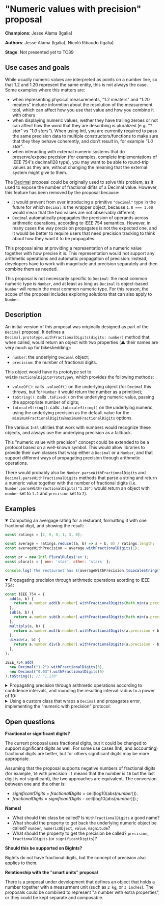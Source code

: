 # "Numeric values with precision" proposal

**Champions**: Jesse Alama (Igalia)

**Authors**: Jesse Alama (Igalia), Nicolò Ribaudo (Igalia)

**Stage**: Not presented yet to TC39

## Use cases and goals

While usually numeric values are interpreted as points on a number line, so that 1.2 and 1.20 represent the same entity, this is not always the case. Some examples where this matters are:
- when representing physical measurements, "1.2 meaters" and "1.20 meaters" include informtion about the resolution of the measurement tool, which can affect how you use that value and how you combine it with others
- when displaying numeric values, wether they have trailing zeroes or not can affect how the word that they are describing is pluralized (e.g. _"1 star"_ vs _"1.0 stars"_). When using Intl, you are currently required to pass the same precision data to multiple constructors/functions to make sure that they they behave coherently, and don't result in, for example _"1.0 star"_.
- when interacting with external numeric systems that do preserve/expose precision (for examples, complete implementations of IEEE 754's decimal128 type), you may want to be able to round-trip values as they are, without changing the meaning that the external system might give to them.

The [Decimal](https://github.com/tc39/proposal-decimal) proposal could be originally used to solve this problem, as it used to expose the number of fractional difits of a Decimal value. However, this feature has been removed by the proposal because:
- it would prevent from ever introducing a primitive `"decimal"` type in the future for which `Decimal` is the wrapper object, because `1.0 === 1.00` would mean that the two values are not observably different;
- `Decimal` automatically propagates the precision of operands across arithmetic operations, according to IEEE 754 semantics. However, in many cases the way precision propagates is not the expected one, and it would be better to require users that need precision tracking to think about how they want it to be propagates.

This proposal aims at providing a representation of a numeric value together with how precise it is. This representation would not support any arithmetic operations and automatic propagation of precision: instead, developers have to work with magnitude and precision separately and then combine them as needed.

This proposal is not necessarily specific to `Decimal`: the most common numeric type is `Number`, and at least as long as `Decimal` is object-based `Number` will remain the most common numeric type. For this reason, the scope of the proposal includes exploring solutions that can also apply to `Number`.

## Description

An initial version of this proposal was originally designed as part of the `Decimal` proposal. It defines a `Decimal.prototype.withFractionalDigits(digits: number)` method that, when called, would return an object with two properties (⚠️ their names are very much up for bikeshedding):
- `number`: the underlying `Decimal` object;
- `precision`: the number of fractional digits.

This object would have its prototype set to `%WithFractionalDigitsPrototype%`, which provides the following methods:
- `valueOf()`: calls `.valueOf()` on the underlying object (for `Decimal` this throws, but for `Number` it would return the number as a primitive);
- `toString()`: calls `.toFixed()` on the underlying numeric value, passing the appropriate number of digits;
- `toLocaleString()`: calls `.toLocaleString()` on the underlying numeric, using the underlying precision as the default value for the `minimumFractionalDigits`/`maximumFractionalDigits` options.

The various `Intl` utilities that work with numbers would recognize these objects, and always use the underlying precision as a fallback.

This "numeric value with precision" concept could be extended to be a protocol based on a well-known symbol. This would allow libraries to provide their own classes that wrap either a `Decimal` or a `Number`, and that support different ways of propagating precision through arithmetic operations.

There would probably also be `Number.parseWithFractionalDigits` and `Decimal.parseWithFractionalDigits` methods that parse a string and return a numeric value together with the number of fractional digits (i.e. `Number.parseWithFractionalDigits("1.20")` would return an object with `number` set to `1.2` and `precision` set to `2`).

## Examples

<details open>
<summary>Computing an avergage rating for a resturant, formatting it with one fractional digit, and showing the result:</summary>

```js
const ratings = [2, 0, 0, 1, 3, 0];

const average = ratings.reduce((a, b) => a + b, 0) / ratings.length;
const averageWithPrecision = average.withFractionalDigits(1);

const pr = new Intl.PluralRules('en');
const plurals = { one: 'star', other: 'stars' };

console.log(`The restaurant has ${averageWithPrecision.toLocaleString("en")} ${plurals[pr.select(averageWithPrecision)]}`);
```

</details>

<details open>
<summary>Propagating precision through arithmetic operations acording to IEEE-754:</summary>

```js
const IEEE_754 = {
  add(a, b) {
    return a.number.add(b.number).withFractionalDigits(Math.min(a.precision, b.precision));
  },
  sub(a, b) {
    return a.number.sub(b.number).withFractionalDigits(Math.min(a.precision, b.precision));
  },
  multiply(a, b) {
    return a.number.mul(b.number).withFractionalDigits(a.precision + b.precision);
  },
  divide(a, b) {
    return a.number.div(b.number).withFractionalDigits(a.precision - b.precision);
  },
};

IEEE_754.add(
  new Decimal("1.2").withFractionalDigits(3),
  new Decimal("0.03").withFractionalDigits(5)
).toString(); // "1.230"
```

</details>

<details>
<summary>Propagating precision through arithmetic operations according to confidence intervals, and rounding the resulting interval radius to a power of 10:</summary>

```js
function computeCapacitorVoltage(charges, capacitance) {
  // formula: ΔV = ∑qᵢ / C

  const totalCharge = charges.reduce((tot, q) => tot + q.number, 0);
  const chargeError = charges.reduce((err, q) => err + 10 ** -q.precision, 0);

  const capacitanceError = 10 ** -capacitance.precision;

  const voltage = totalCharge / capacitance.number;
  const voltageError = (chargeError + capacitanceError * voltage) / capacitance.number;

  const fractionalDigits = Math.floor(-Math.log10(voltageError));
  return voltage.withFractionalDigits(fractionalDigits);
}
```

</details>

<details>
<summary>Using a custom class that wraps a <code>Decimal</code> and propagates error, implementing the "numeric with precision" protocol:</summary>

```js
class DecimalWithError {
  constructor(value, error) {
    this.#value = decimal;
    this.#error = error;
  }

  toString() {
    return `${this.#value} ± ${this.#error}`;
  }

  add(other) {
    return new DecimalWithError(
      this.#value.add(other.#value),
      this.#error.add(other.#error)
    );
  }

  subtract(other) {
    return new DecimalWithError(
      this.#value.subtract(other.#value),
      this.#error.add(other.#error)
    );
  }

  multiply(other) {
    return new DecimalWithError(
      this.#value.multiply(other.#value),
      this.#error.multiply(other.#value).add(other.#error.multiply(this.#value))
    );
  }

  divide(other) {
    const result = this.#value.divide(other.#value);
    return new DecimalWithError(
      result,
      other.#error.multiply(result).add(this.#error).divide(other.#error)
    );
  }

  scale(factor) {
    return new DecimalWithError(
      this.#value.multiply(factor),
      this.#error.multiply(factor)
    );
  }

  [Symbol.withFractionalDigit]() {
    const fractionalDigits = Math.floor(-Math.log10(Number(this.#error)));
    return this.#value.withFractionalDigits(fractionalDigits);
  }
}

function computeCapacitorVoltage(charges, capacitance) {
  // formula: ΔV = ∑qᵢ / C

  const totalCharge = charges.reduce((a, b) => a.add(b));
  return totalCharge.divide(capacitance);
}

const voltage = computeCapacitorVoltage(
  [
    new DecimalWithError(new Decimal("1.2"), new Decimal("0.001")),
    new DecimalWithError(new Decimal("1.8"), new Decimal("0.001")),
    new DecimalWithError(new Decimal("0.3"), new Decimal("0.0005"))
  ],
  new DecimalWithError(new Decimal("0.035"), new Decimal("0.0002"))
);
const voltage1000 = voltage.scale(-1000);

console.log(voltage1000.toString()); // "0.09428571428571428571428571428571428 ± 0.0006102040816326530612244897959183673"
console.log(voltage1000[Symbol.withFractionalDigit]().precision); // 3
console.log(voltage1000[Symbol.withFractionalDigit]().number); // Decimal { 0.094 }
console.log(new Intl.NumberFormat("en").format(voltage) + " kV"); // "0.094 kV"
```

</details>

## Open questions

**Fractional or significant digits?**

The current proposal uses fractional digits, but it could be changed to support significant digits as well. For some use cases (Intl, and accounting) fractional digits are better, but for others significant digits may be more appropriate.

Assuming that the proposal supports negative numbers of fractional digits (for example, `10` with precision `-1` means that the number is `10` but the last digit is not significant), the two approaches are equivalent. The conversion between one and the other is:
- _significantDigits_ = _fractionalDigits_ + ceil(log10(abs(_number_))).
- _fractionalDigits_ = _significantDigits_ - ceil(log10(abs(_number_))).;

**Names!**

- What should this class be called? Is `WithFractionalDigits` a good name?
- What should the property to get back the underlying numeric object be called? `number`, `numericObject`, `value`, `magnitude`?
- What should the property to get the precision be called? `precision`, `fractionalDigits` (or `significantDigits`)?

**Should this be supported on BigInts?**

BigInts do not have fractional digits, but the concept of precision also applies to them.

**Relationship with the "smart units" proposal**

There is a proposal under development that defines an object that holds a number together with a measurment unit (such as `2 kg`, or `3 inches`). The proposals could be combined to represent "a number with extra properties", or they could be kept separate and composable.
